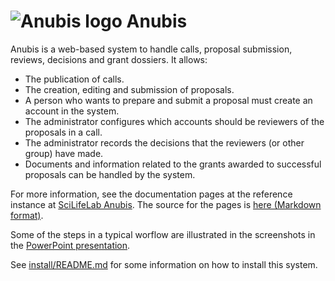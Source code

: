# ![Anubis logo](https://github.com/pekrau/Anubis/raw/master/anubis/static/logo32.png) Anubis

Anubis is a web-based system to handle calls, proposal submission,
reviews, decisions and grant dossiers. It allows:

- The publication of calls.
- The creation, editing and submission of proposals.
- A person who wants to prepare and submit a proposal must create an
  account in the system.
- The administrator configures which accounts should be reviewers of
  the proposals in a call.
- The administrator records the decisions that the reviewers (or other group) have made.
- Documents and information related to the grants awarded to successful proposals
  can be handled by the system.

For more information, see the documentation pages at the reference instance
at [SciLifeLab Anubis](https://anubis.scilifelab.se/). The source for the pages
is [here (Markdown format)](https://github.com/pekrau/Anubis/tree/master/anubis/documentation).

Some of the steps in a typical worflow are illustrated in the screenshots in the
[PowerPoint presentation](https://github.com/pekrau/Anubis/raw/master/Anubis-common-actions.pptx).

See [install/README.md](install/README.md) for some information on how to install
this system.
